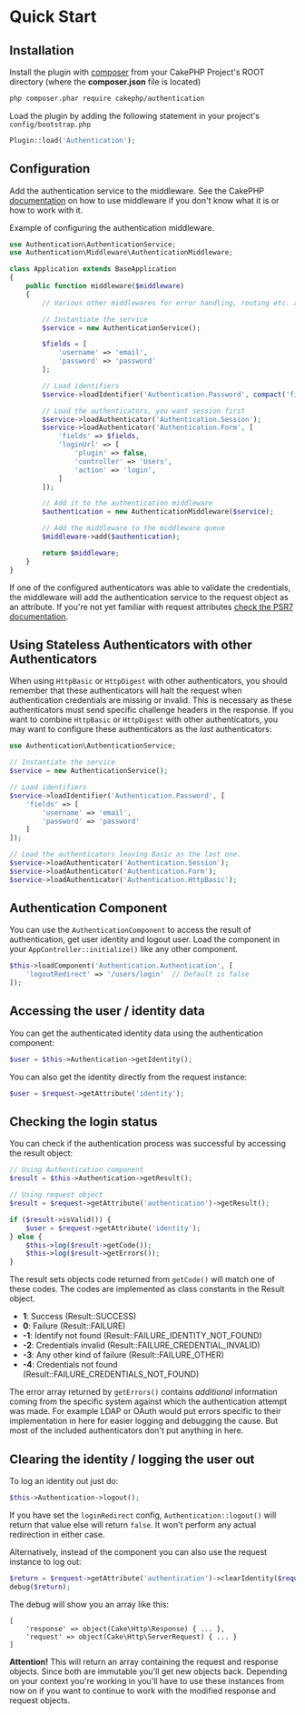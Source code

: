 # Quick Start

## Installation

Install the plugin with [composer](https://getcomposer.org/) from your CakePHP Project's ROOT directory (where the **composer.json** file is located)
```sh
php composer.phar require cakephp/authentication
```

Load the plugin by adding the following statement in your project's `config/bootstrap.php`
```php
Plugin::load('Authentication');
```

## Configuration

Add the authentication service to the middleware. See the CakePHP [documentation](http://book.cakephp.org/3.0/en/controllers/middleware.html#) on how to use middleware if you don't know what it is or how to work with it.

Example of configuring the authentication middleware.

```php
use Authentication\AuthenticationService;
use Authentication\Middleware\AuthenticationMiddleware;

class Application extends BaseApplication
{
    public function middleware($middleware)
    {
        // Various other middlewares for error handling, routing etc. added here.

        // Instantiate the service
        $service = new AuthenticationService();

        $fields = [
            'username' => 'email',
            'password' => 'password'
        ];

        // Load identifiers
        $service->loadIdentifier('Authentication.Password', compact('fields'));

        // Load the authenticators, you want session first
        $service->loadAuthenticator('Authentication.Session');
        $service->loadAuthenticator('Authentication.Form', [
            'fields' => $fields,
            'loginUrl' => [
                'plugin' => false,
                'controller' => 'Users',
                'action' => 'login',
            ]
        ]);

        // Add it to the authentication middleware
        $authentication = new AuthenticationMiddleware($service);

        // Add the middleware to the middleware queue
        $middleware->add($authentication);

        return $middleware;
    }
}
```

If one of the configured authenticators was able to validate the credentials,
the middleware will add the authentication service to the request object as an
attribute. If you're not yet familiar with request attributes [check the PSR7
documentation](http://www.php-fig.org/psr/psr-7/).

## Using Stateless Authenticators with other Authenticators

When using `HttpBasic` or `HttpDigest` with other authenticators, you should
remember that these authenticators will halt the request when authentication
credentials are missing or invalid. This is necessary as these authenticators
must send specific challenge headers in the response. If you want to combine
`HttpBasic` or `HttpDigest` with other authenticators, you may want to configure
these authenticators as the *last* authenticators:

```php
use Authentication\AuthenticationService;

// Instantiate the service
$service = new AuthenticationService();

// Load identifiers
$service->loadIdentifier('Authentication.Password', [
    'fields' => [
        'username' => 'email',
        'password' => 'password'
    ]
]);

// Load the authenticators leaving Basic as the last one.
$service->loadAuthenticator('Authentication.Session');
$service->loadAuthenticator('Authentication.Form');
$service->loadAuthenticator('Authentication.HttpBasic');
```

## Authentication Component

You can use the `AuthenticationComponent` to access the result of authentication,
get user identity and logout user. Load the component in your `AppController::initialize()`
like any other component.

```php
$this->loadComponent('Authentication.Authentication', [
    'logoutRedirect' => '/users/login'  // Default is false
]);
```

## Accessing the user / identity data

You can get the authenticated identity data using the authentication component:

```php
$user = $this->Authentication->getIdentity();
```

You can also get the identity directly from the request instance:

```php
$user = $request->getAttribute('identity');
```

## Checking the login status

You can check if the authentication process was successful by accessing the result
object:

```php
// Using Authentication component
$result = $this->Authentication->getResult();

// Using request object
$result = $request->getAttribute('authentication')->getResult();

if ($result->isValid()) {
    $user = $request->getAttribute('identity');
} else {
    $this->log($result->getCode());
    $this->log($result->getErrors());
}
```

The result sets objects code returned from `getCode()` will match one of these codes. The codes are implemented as class constants in the Result object.

 * **1**: Success (Result::SUCCESS)
 * **0**: Failure (Result::FAILURE)
 * **-1**: Identify not found (Result::FAILURE_IDENTITY_NOT_FOUND)
 * **-2**: Credentials invalid (Result::FAILURE_CREDENTIAL_INVALID)
 * **-3**: Any other kind of failure (Result::FAILURE_OTHER)
 * **-4**: Credentials not found (Result::FAILURE_CREDENTIALS_NOT_FOUND)

The error array returned by `getErrors()` contains *additional* information coming from the specific system against which the authentication attempt was made. For example LDAP or OAuth would put errors specific to their implementation in here for easier logging and debugging the cause. But most of the included authenticators don't put anything in here.

## Clearing the identity / logging the user out

To log an identity out just do:

```php
$this->Authentication->logout();
```

If you have set the `loginRedirect` config, `Authentication::logout()` will
return that value else will return `false`. It won't perform any actual redirection
in either case.

Alternatively, instead of the component you can also use the request instance to log out:

```php
$return = $request->getAttribute('authentication')->clearIdentity($request, $response);
debug($return);
```

The debug will show you an array like this:

```
[
    'response' => object(Cake\Http\Response) { ... },
    'request' => object(Cake\Http\ServerRequest) { ... }
]
```

**Attention!** This will return an array containing the request and response objects. Since both are immutable you'll get new objects back. Depending on your context you're working in you'll have to use these instances from now on if you want to continue to work with the modified response and request objects.
